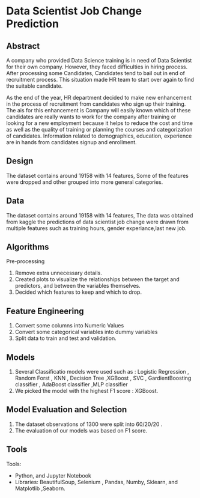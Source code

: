 # Data Scientist Job Change Prediction

## Abstract
A company who provided Data Science training is in need of Data Scientist for their own company. However, they faced difficulties in hiring process. After processing some Candidates, Candidates tend to bail out in end of recruitment process. This situation made HR team to start over again to find the suitable candidate.

As the end of the year, HR department decided to make new enhancement in the process of recruitment from candidates who sign up their training. The ais for this enhancement is Company will easily known which of these candidates are really wants to work for the company after training or looking for a new employment because it helps to reduce the cost and time as well as the quality of training or planning the courses and categorization of candidates. Information related to demographics, education, experience are in hands from candidates signup and enrollment.


## Design
The dataset contains around 19158 with 14 features, Some of the features were dropped 
and other grouped into more general categories.

## Data
The dataset contains around 19158 with 14 features, 
The data was obtained from kaggle the predictions of data scientist job change were drawn from multiple features such as training hours, gender experiance,last new job.


## Algorithms
Pre-processing
1. Remove extra unnecessary details.
2. Created plots to visualize the relationships between the target and predictors, and between the variables themselves.
3. Decided which features to keep and which to drop.

## Feature Engineering
1. Convert some columns into Numeric Values
2. Convert some categorical variables into dummy variables
3. Split data to train and test and validation.

## Models
1. Several Classificatio models were used such as : Logistic  Regression , Random Forst , KNN , Decision Tree ,XGBoost , SVC , GardientBoosting classifier , AdaBoost classifier ,MLP classifier
2. We picked the model with the highest F1 score : XGBoost.

## Model Evaluation and Selection
1. The dataset observations of 1300 were split into 60/20/20 .
2. The evaluation of our models was based on F1 score.

## Tools
Tools: 
- Python, and Jupyter Notebook 
- Libraries: BeautifulSoup, Selenium , Pandas, Numby, Sklearn, and Matplotlib ,Seaborn.


